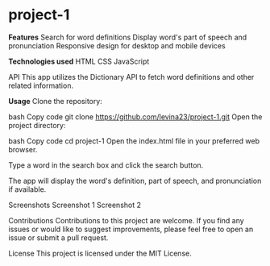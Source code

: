 # project-1
**Features**
Search for word definitions
Display word's part of speech and pronunciation
Responsive design for desktop and mobile devices

**Technologies used**
HTML
CSS
JavaScript

API
This app utilizes the Dictionary API to fetch word definitions and other related information.

**Usage**
Clone the repository:

bash
Copy code
git clone https://github.com/levina23/project-1.git
Open the project directory:

bash
Copy code
cd project-1
Open the index.html file in your preferred web browser.

Type a word in the search box and click the search button.

The app will display the word's definition, part of speech, and pronunciation if available.

Screenshots
Screenshot 1
Screenshot 2

Contributions
Contributions to this project are welcome.
If you find any issues or would like to suggest improvements, please feel free to open an issue or submit a pull request.

License
This project is licensed under the MIT License.


